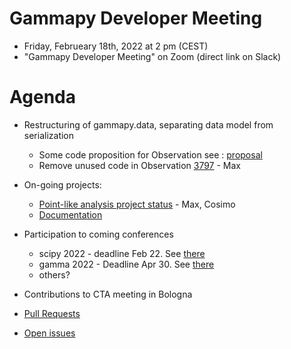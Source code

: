 # Gammapy Developer Meeting

* Friday, Februeary 18th, 2022 at 2 pm (CEST)
* "Gammapy Developer Meeting" on Zoom (direct link on Slack)
# Agenda


* Restructuring of gammapy.data, separating data model from serialization
  - Some code proposition for Observation see : [proposal](https://github.com/gammapy/gammapy/issues/3767)
  - Remove unused code in Observation [3797](https://github.com/gammapy/gammapy/pull/3797) - Max
* On-going projects:
  - [Point-like analysis project status](https://github.com/orgs/gammapy/projects/3/views/4) - Max, Cosimo
  - [Documentation](https://github.com/orgs/gammapy/projects/1/views/1)

* Participation to coming conferences
  - scipy 2022 - deadline Feb 22. See [there](https://www.scipy2022.scipy.org/talk-poster-presentations)
  - gamma 2022 - Deadline Apr 30. See [there](https://indico.icc.ub.edu/event/46/abstracts/)
  - others?
* Contributions to CTA meeting in Bologna

* [Pull Requests](https://github.com/gammapy/gammapy/pulls)
* [Open issues](https://github.com/gammapy/gammapy/issues)


 


